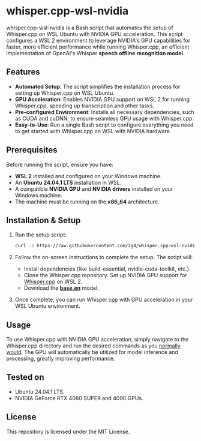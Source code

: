 # whisper.cpp-wsl-nvidia
whisper.cpp-wsl-nvidia is a Bash script that automates the setup of Whisper.cpp on WSL Ubuntu with NVIDIA GPU acceleration. This script configures a WSL 2 environment to leverage NVIDIA's GPU capabilities for faster, more efficient performance while running Whisper.cpp, an efficient implementation of OpenAI's Whisper **speech offline recognition model**.

## Features
- **Automated Setup**: The script simplifies the installation process for setting up Whisper.cpp on WSL Ubuntu.
- **GPU Acceleration**: Enables NVIDIA GPU support on WSL 2 for running Whisper.cpp, speeding up transcription and other tasks.
- **Pre-configured Environment**: Installs all necessary dependencies, such as CUDA and cuDNN, to ensure seamless GPU usage with Whisper.cpp.
- **Easy-to-Use**: Run a single Bash script to configure everything you need to get started with Whisper.cpp on WSL with NVIDIA hardware.


## Prerequisites
Before running the script, ensure you have:

- **WSL 2** installed and configured on your Windows machine.
- An **Ubuntu 24.04.1 LTS** installation in WSL.
- A compatible **NVIDIA GPU** and **NVIDIA drivers** installed on your Windows machine.
- The machine must be running on the **x86_64** architecture.


## Installation & Setup

1. Run the setup script:

    ```bash
    curl -s https://raw.githubusercontent.com/2g4/whisper.cpp-wsl-nvidia/main/nvidia.sh | bash
    ```

2. Follow the on-screen instructions to complete the setup. The script will:

    - Install dependencies (like build-essential, nvidia-cuda-toolkit, etc.).
    - Clone the Whisper.cpp repository.
    Set up NVIDIA GPU support for [Whisper.cpp](https://github.com/ggerganov/whisper.cpp) on WSL 2.
    - Download the [**base.en**](https://huggingface.co/ggerganov/whisper.cpp/blob/main/ggml-base.en.bin) model.

3. Once complete, you can run Whisper.cpp with GPU acceleration in your WSL Ubuntu environment.


## Usage
To use Whisper.cpp with NVIDIA GPU acceleration, simply navigate to the Whisper.cpp directory and run the desired commands as you [normally would](https://github.com/ggerganov/whisper.cpp?tab=readme-ov-file#quick-start). The GPU will automatically be utilized for model inference and processing, greatly improving performance.

## Tested on
* Ubuntu 24.04.1 LTS.
* NVIDIA GeForce RTX 4080 SUPER and 4090 GPUs.



## License
This repository is licensed under the MIT License.